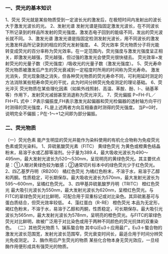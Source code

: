 


### 一、荧光的基本知识
1、荧光
荧光就是某些物质受到一定波长光的激发后，在极短时间内发射出的波长大于激发光波长的光。 
2、发射光谱
发射光谱是指固定激发光波长，在不同波长下所记录到的样品所发射的荧光强度。激发态电子回到的能级不同，发出的荧光波长就不同。
3、激发光谱
激发光谱是指固定检测发射光波长，用不同波长的激发光激发样品所记录到的相应的荧光发射强度。
4、荧光效率
荧光物质分子将光能转变成荧光的百分率称为荧光效率。在一定范围内，荧光强度与激发光强度呈正相关，即激发光越强，荧光越强，但过强的激发光会使荧光很快褪去。 
荧光效率=发射荧光的光量子数（荧光强度）/吸收光的光量子数（激发光强度）。
5、荧光寿命
荧光物质被激发后产生的荧光衰减到一定程度时所用的时间称为荧光寿命。 
激发光消失，荧光现象随之消失，但各种荧光物质的荧光寿命不同，可利用延时测定的方法消除某些短寿命荧光的干扰，此为时间分辨荧光免疫测定的理论基础。 
6、荧光淬灭
荧光物质在某些理化因素（如紫外线照射、高温、苯胺、酚、Ⅰ-、硝基苯等）作用下，发射荧光减弱甚至消退称为荧光淬灭。 
7、荧光偏振
P=FH-FL／FH+FL
式中：P表示偏振度,FH表示激发光起偏器和荧光检偏器的透射轴方向平行时测得的荧光强度，FL是上述两者方向互相垂直时测得的荧光强度。
当P=0时，说明完全不偏振；P在-1～+1之间即为部分偏振。

### 二、荧光物质
（一）荧光色素
能产生明显的荧光并能作为染料使用的有机化合物称为免疫荧光色素或荧光染料。
1、异硫氰酸荧光素（FITC） 黄绿色荧光 为黄色或橙黄色结晶粉末，易溶于水或乙醇等溶剂。分子量为389.4，最大吸收光波长为490～495nm，最大发射光波长为520～530nm，呈现明亮的黄绿色荧光。其主要优点是：①人眼对黄绿色较为敏感；②通常切片标本中的绿色荧光少于红色荧光。 
2、四乙基罗丹明（RB200） 橘红色荧光 为橘红色粉末，不溶于水，易溶于乙醇和丙酮。性质稳定，可长期保存。最大吸收光波长为570nm，最大发射光波长为595～600nm，呈橘红色荧光。
3、四甲基异硫氰酸罗丹明（TRITC） 橙红色荧光 最大吸引光波长为550nm，最大发射光波长为620nm，呈橙红色荧光。与FITC的翠绿色荧光对比鲜明，可配合用于双重标记或对比染色。其异硫氰基可与蛋白质结合，但荧光效率较低。 
4、藻红蛋白（R-RE） 橙色荧光 本品为无定形，褐红色粉末，不溶于水，易溶于乙醇和丙酮，性质稳定，可长期保存。最大吸引光波长为565nm，最大发射光波长为578nm，呈明亮的橙色荧光。与FITC的翠绿色荧光对比鲜明，故被广泛用于对比染色或用于两种不同颜色的荧光抗体的双重染色。
（二）其他荧光物质
1、镧系螯合物 
其中以Eu3＋应用最广。Eu3＋螯合物的激发光波长范围宽，发射光波长范围窄，荧光衰变时间长，最适合用于时间分辨荧光免疫测定。
2、酶作用后产生荧光的物质
某些化合物本身无荧光效应，一旦经酶作用便形成具有强荧光的物质。
